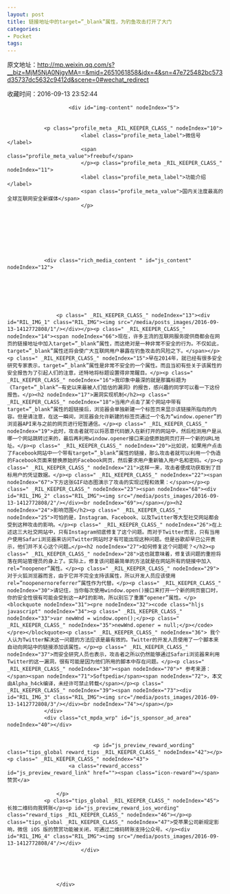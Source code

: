 ```yaml
---
layout: post
title: 链接地址中的target=”_blank”属性，为钓鱼攻击打开了大门
categories:
- Pocket
tags:
---
```

原文地址：http://mp.weixin.qq.com/s?__biz=MjM5NjA0NjgyMA==&mid=2651061858&idx=4&sn=47e725482bc573d35737dc5632c9412d&scene=0#wechat_redirect

收藏时间：2016-09-13 23:52:44

<div  >
            
                        <div id="img-content" nodeIndex="5">
                
                
                <p class="profile_meta _RIL_KEEPER_CLASS_" nodeIndex="10">
                            <label class="profile_meta_label">微信号</label>
                            <span class="profile_meta_value">freebuf</span>
                            </p><p class="profile_meta _RIL_KEEPER_CLASS_" nodeIndex="11">
                            <label class="profile_meta_label">功能介绍</label>
                            <span class="profile_meta_value">国内关注度最高的全球互联网安全新媒体</span>
                            </p>
                                
                
                
                
                                                
                                                                
                
                <div class="rich_media_content " id="js_content" nodeIndex="12">
                    

                    

                    
                    
                    <p class=" _RIL_KEEPER_CLASS_" nodeIndex="13"><div id="RIL_IMG_1" class="RIL_IMG"><img src="/media/posts_images/2016-09-13-1412772808/1"/></div></p><p class=" _RIL_KEEPER_CLASS_" nodeIndex="14"><span nodeIndex="66">现在，许多主流的互联网服务提供商都会在网页的链接地址中加入target=”_blank”属性，而这绝对是一种非常不安全的行为。不仅如此，target=”_blank”属性还将会使广大互联网用户暴露在钓鱼攻击的风险之下。</span></p><p class=" _RIL_KEEPER_CLASS_" nodeIndex="15">早在2014年，就已经有很多安全研究专家表示，target=”_blank”属性是非常不安全的一个属性。而且当初有些关于该属性的安全报告为了引起人们的注意，还特地将标题设置得非常醒目。</p><p class=" _RIL_KEEPER_CLASS_" nodeIndex="16">我印象中最深的就是那篇标题为《Target=”_blank”–有史以来最被人们低估的漏洞》的报告，感兴趣的同学可以看一下这份报告。</p><h2 nodeIndex="17">漏洞实现机制</h2><p class=" _RIL_KEEPER_CLASS_" nodeIndex="18">当用户点击了某个网站中带有target=”_blank”属性的超链接后，浏览器会单独新建一个标签页来显示该链接所指向的内容。但是请注意，在这一瞬间，浏览器会允许新建的标签页通过一个名为“window.opener”的浏览器API来与之前的网页进行短暂通信。</p><p class=" _RIL_KEEPER_CLASS_" nodeIndex="19">此时，攻击者就可以将恶意代码嵌入在新打开的网站中，然后检测用户是从哪一个网站跳转过来的，最后再利用window.opener接口来迫使原始网页打开一个新的URL地址。</p><p class=" _RIL_KEEPER_CLASS_" nodeIndex="20">比如说，如果用户点击了Facebook网站中一个带有target=”_blank”属性的链接，那么攻击者就可以利用一个伪造的Facebook页面来替换原始的Facebook网页，然后要求用户重新输入用户名和密码。</p><p class=" _RIL_KEEPER_CLASS_" nodeIndex="21">这样一来，攻击者便成功获取到了目标用户的凭证数据。</p><p class=" _RIL_KEEPER_CLASS_" nodeIndex="22"><span nodeIndex="67">下方这张GIF动态图演示了攻击的实现过程和效果：</span></p><p class=" _RIL_KEEPER_CLASS_" nodeIndex="23"><span nodeIndex="68"><div id="RIL_IMG_2" class="RIL_IMG"><img src="/media/posts_images/2016-09-13-1412772808/2"/></div><br nodeIndex="69"></span></p><h2 nodeIndex="24">影响范围</h2><p class=" _RIL_KEEPER_CLASS_" nodeIndex="25">可怕的是，Instagram、Facebook、以及Twitter等大型社交网站都会受到这种攻击的影响。</p><p class=" _RIL_KEEPER_CLASS_" nodeIndex="26">在上述这三大社交网站中，只有Instagram彻底修复了这个问题。而对于Twitter而言，只有当用户使用Safari浏览器来访问Twitter网站时才有可能出现这种问题。但是谷歌却早已公开表示，他们并不关心这个问题…</p><h2 nodeIndex="27">如何修复这个问题呢？</h2><p class=" _RIL_KEEPER_CLASS_" nodeIndex="28">这也就意味着，修复该问题的重担将落在网站管理员的身上了。实际上，修复该问题最简单的方法就是在网站所有的链接中加入rel=”noopener”属性。</p><p class=" _RIL_KEEPER_CLASS_" nodeIndex="29">对于火狐浏览器而言，由于它并不完全支持该属性，所以开发人员应该使用rel=”noopenernoreferrer”属性作为代替。</p><p class=" _RIL_KEEPER_CLASS_" nodeIndex="30">请记住，当你每次使用window.open()接口来打开一个新的网页窗口时，你的安全性很有可能会受到这一API的影响，所以别忘了重置“opener”属性。</p><blockquote nodeIndex="31"><pre nodeIndex="32"><code class="hljs javascript" nodeIndex="34"><p class=" _RIL_KEEPER_CLASS_" nodeIndex="33">var newWnd = window.open();</p><p class=" _RIL_KEEPER_CLASS_" nodeIndex="35">newWnd.opener = null;</p></code></pre></blockquote><p class=" _RIL_KEEPER_CLASS_" nodeIndex="36"> 我个人认为Twitter解决这一问题的方法应该是最有效的。Twitter的开发人员使用了一个脚本来自动向网站中的链接添加该属性。</p><p class=" _RIL_KEEPER_CLASS_" nodeIndex="37">而安全研究人员也表示，攻击者之所以仍然能够通过Safari浏览器来利用Twitter的这一漏洞，很有可能是因为他们所用的脚本中存在问题。</p><p class=" _RIL_KEEPER_CLASS_" nodeIndex="38"><span nodeIndex="70">* 参考来源：</span><span nodeIndex="71">Softpedia</span><span nodeIndex="72">，本文由Alpha_h4ck编译，未经许可禁止转载</span></p><p class=" _RIL_KEEPER_CLASS_" nodeIndex="39"><span nodeIndex="73"><div id="RIL_IMG_3" class="RIL_IMG"><img src="/media/posts_images/2016-09-13-1412772808/3"/></div><br nodeIndex="74"></span></p>
                </div>
                <div class="ct_mpda_wrp" id="js_sponsor_ad_area" nodeIndex="40"></div>

                
                                <p id="js_preview_reward_wording" class="tips_global reward_tips _RIL_KEEPER_CLASS_" nodeIndex="42"></p><p class=" _RIL_KEEPER_CLASS_" nodeIndex="43">
                        <a class="reward_access" id="js_preview_reward_link" href=""><span class="icon-reward"></span>赞赏</a>

                    </p>
                <p class="tips_global _RIL_KEEPER_CLASS_" nodeIndex="45">长按二维码向我转账</p><p id="js_preview_reward_ios_wording" class="reward_tips _RIL_KEEPER_CLASS_" nodeIndex="46"></p><p class="tips_global _RIL_KEEPER_CLASS_" nodeIndex="47">受苹果公司新规定影响，微信 iOS 版的赞赏功能被关闭，可通过二维码转账支持公众号。</p><div id="RIL_IMG_4" class="RIL_IMG"><img src="/media/posts_images/2016-09-13-1412772808/4"/></div>
                            </div>
                        
                        


                    </div>